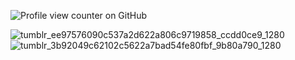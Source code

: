 ![Profile view counter on GitHub](https://komarev.com/ghpvc/?username=JADUSABLES)

![tumblr_ee97576090c537a2d622a806c9719858_ccdd0ce9_1280](https://github.com/user-attachments/assets/7b68a46c-ebd4-4730-ac37-b247bdbf9b59)
![tumblr_3b92049c62102c5622a7bad54fe80fbf_9b80a790_1280](https://github.com/user-attachments/assets/bedbf307-4bf1-4672-9a96-3193dc8dfe00)
